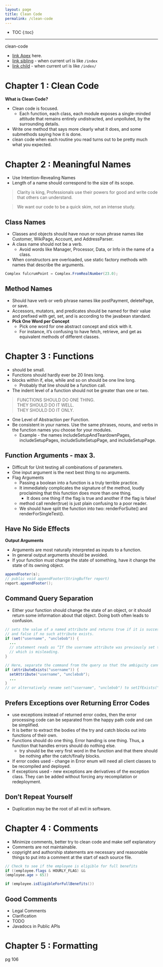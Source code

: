 ```yaml
---
layout: page
title: Clean Code
permalink: /clean-code
---
```


- TOC
{:toc}

---

clean-code

- [link Apex](/link-apex) here.
- [link sibling](./link-sibling) - when current url is like `/index`
- [link child](link-child) - when current url is like `/index/`

# Chapter 1 : Clean Code

**What is Clean Code?**
- Clean code is focused.
  - Each function, each class, each module exposes a single-minded attitude that remains entirely undistracted, and unpolluted, by the surrounding details.
- Write one method that says more clearly what it does, and some submethods saying how it is done.
- clean code when each routine you read turns out to be pretty much what you expected.

# Chapter 2 : Meaningful Names
- Use Intention-Revealing Names
- Length of a name should correspond to the size of its scope.

> Clarity is king, Professionals use their powers for good and write code that others can understand.

> We want our code to be a quick skim, not an intense study. 

## Class Names
- Classes and objects should have noun or noun phrase names like Customer, WikiPage, Account, and AddressParser.
- A class name should not be a verb.
  - Avoid words like Manager, Processor, Data, or Info in the name of a class.
- When constructors are overloaded, use static factory methods with names that describe the arguments.

```java
Complex fulcrumPoint = Complex.FromRealNumber(23.0); 
```

## Method Names
- Should have verb or verb phrase names like postPayment, deletePage, or save.
- Accessors, mutators, and predicates should be named for their value and prefixed with get, set, and is according to the javabean standard.
- **Pick One Word per Concept**
  - Pick one word for one abstract concept and stick with it.
  - For instance, it’s confusing to have fetch, retrieve, and get as equivalent methods of different classes.

# Chapter 3 : Functions
- should be small.
- Functions should hardly ever be 20 lines long.
- blocks within if, else, while and so on should be one line long.
  - Probably that line should be a function call.
- The indent level of a function should not be greater than one or two.

>FUNCTIONS SHOULD DO ONE THING.  
THEY SHOULD DO IT WELL.  
THEY SHOULD DO IT ONLY.  

- One Level of Abstraction per Function.
- Be consistent in your names. Use the same phrases, nouns, and verbs in the function names you choose for your modules.
  - Example - the names includeSetupAndTeardownPages, includeSetupPages, includeSuiteSetupPage, and includeSetupPage.

## Function Arguments - max 3.
- Difficult for Unit testing all combinations of parameters.
- One input argument is the next best thing to no arguments.
- Flag Arguments
  - Passing a boolean into a function is a truly terrible practice.
  - It immediately complicates the signature of the method, loudly proclaiming that this function does more than one thing.
    - It does one thing if the flag is true and another if the flag is false!
  - method call render(true) is just plain confusing to a poor reader.
  - We should have split the function into two: renderForSuite() and renderForSingleTest().

## Have No Side Effects
**Output Arguments**
- Arguments are most naturally interpreted as inputs to a function.
- In general output arguments should be avoided.
- If your function must change the state of something, have it change the state of its owning object.

```java
appendFooter(s);
// public void appendFooter(StringBuffer report)
report.appendFooter();
```

## Command Query Separation
- Either your function should change the state of an object, or it should return some information about that object. Doing both often leads to confusion.

```java
// sets the value of a named attribute and returns true if it is successful
// and false if no such attribute exists. 
if (set("username", "unclebob")) {
  ...
  // statement reads as “If the username attribute was previously set to unclebob”
  // which is misleading.
}

// Here, separate the command from the query so that the ambiguity cannot occur.
if (attributeExists("username")) {
  setAttribute("username", "unclebob");
  ...
}
// or alternatively rename set("username", "unclebob") to setIfExists("username", "unclebob")
```

## Prefers Exceptions over Returning Error Codes
- use exceptions instead of returned error codes, then the error processing code can be separated from the happy path code and can be simplified.
- It is better to extract the bodies of the try and catch blocks out into functions of their own.
- Functions should do one thing. Error handing is one thing. Thus, a function that handles errors should do nothing else. 
  - try should be the very first word in the function and that there should be nothing after the catch/finally blocks.
- If error codes used - change in Error enum will need all client classes to be recompiled and deployed.
- If exceptions used - new exceptions are derivatives of the exception class. They can be added without forcing any recompilation or redeployment.

## Don’t Repeat Yourself
- Duplication may be the root of all evil in software.

# Chapter 4 : Comments
- Minimize comments, better try to clean code and make self explanatory
- Comments are not maintainable.
- copyright and authorship statements are necessary and reasonable things to put into a comment at the start of each source file.

```java
// Check to see if the employee is eligible for full benefits
if ((employee.flags & HOURLY_FLAG) &&
(employee.age > 65))

if (employee.isEligibleForFullBenefits())
```

## Good Comments
- Legal Comments
- Clarification
- TODO
- Javadocs in Public APIs

# Chapter 5 : Formatting
pg 106
